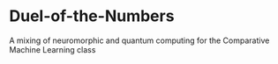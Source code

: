 # Duel-of-the-Numbers
A mixing of neuromorphic and quantum computing for the Comparative Machine Learning class
